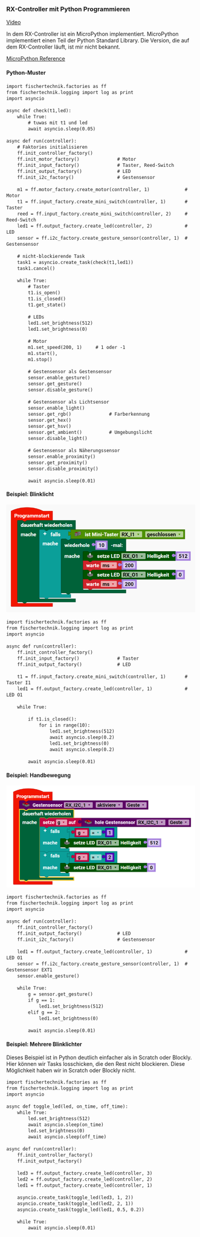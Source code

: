 ### RX-Controller mit Python Programmieren

[Video](https://youtu.be/Bl89vNOSaPs)

In dem RX-Controller ist ein MicroPython implementiert. MicroPython implementiert einen Teil der Python Standard Library. Die Version, die auf dem RX-Controller läuft, ist mir nicht bekannt.

[MicroPython Reference](https://docs.micropython.org/en/latest/index.html)


#### Python-Muster

```
import fischertechnik.factories as ff
from fischertechnik.logging import log as print 
import asyncio

async def check(t1,led):
    while True:
        # tuwas mit t1 und led
        await asyncio.sleep(0.05)

async def run(controller):
    # Faktories initialisieren
    ff.init_controller_factory()
    ff.init_motor_factory()              # Motor    
    ff.init_input_factory()              # Taster, Reed-Switch
    ff.init_output_factory()             # LED
    ff.init_i2c_factory()                # Gestensensor  

    m1 = ff.motor_factory.create_motor(controller, 1)             # Motor  
    t1 = ff.input_factory.create_mini_switch(controller, 1)       # Taster
    reed = ff.input_factory.create_mini_switch(controller, 2)     # Reed-Switch  
    led1 = ff.output_factory.create_led(controller, 2)            # LED  
    sensor = ff.i2c_factory.create_gesture_sensor(controller, 1)  # Gestensensor  

    # nicht-blockierende Task
    task1 = asyncio.create_task(check(t1,led1))
    task1.cancel()

    while True:
        # Taster
        t1.is_open()
        t1.is_closed()
        t1.get_state()
            
        # LEDs
        led1.set_brightness(512)
        led1.set_brightness(0)

        # Motor
        m1.set_speed(200, 1)     # 1 oder -1
        m1.start(), 
        m1.stop()

        # Gestensensor als Gestensensor
        sensor.enable_gesture()
        sensor.get_gesture()
        sensor.disable_gesture()

        # Gestensensor als Lichtsensor
        sensor.enable_light()
        sensor.get_rgb()              # Farberkennung  
        sensor.get_hex()
        sensor.get_hsv()
        sensor.get_ambient()          # Umgebungslicht
        sensor.disable_light()

        # Gestensensor als Näherungssensor
        sensor.enable_proximity()
        sensor.get_proximity()
        sensor.disable_proximity()   
        
        await asyncio.sleep(0.01)
```


#### Beispiel: Blinklicht

<img src='./blinklicht_ft.png' width='500'>

```
import fischertechnik.factories as ff
from fischertechnik.logging import log as print 
import asyncio

async def run(controller):
    ff.init_controller_factory()
    ff.init_input_factory()              # Taster  
    ff.init_output_factory()             # LED

    t1 = ff.input_factory.create_mini_switch(controller, 1)       # Taster I1
    led1 = ff.output_factory.create_led(controller, 1)            # LED O1

    while True:

        if t1.is_closed():
            for i in range(10):
                led1.set_brightness(512)
                await asyncio.sleep(0.2)
                led1.set_brightness(0)
                await asyncio.sleep(0.2)
        
        await asyncio.sleep(0.01)
```


#### Beispiel: Handbewegung

<img src='./handbewegung_ft.png' width='500'>

```
import fischertechnik.factories as ff
from fischertechnik.logging import log as print 
import asyncio

async def run(controller):
    ff.init_controller_factory()
    ff.init_output_factory()             # LED
    ff.init_i2c_factory()                # Gestensensor  

    led1 = ff.output_factory.create_led(controller, 1)            # LED O1
    sensor = ff.i2c_factory.create_gesture_sensor(controller, 1)  # Gestensensor EXT1
    sensor.enable_gesture()

    while True:
        g = sensor.get_gesture()
        if g == 1:
            led1.set_brightness(512)
        elif g == 2:
            led1.set_brightness(0)

        await asyncio.sleep(0.01)
```

#### Beispiel: Mehrere Blinklichter

Dieses Beispiel ist in Python deutlich einfacher als in Scratch oder Blockly. Hier können wir
Tasks losschicken, die den Rest nicht blockieren. Diese Möglichkeit haben wir in Scratch oder Blockly nicht.

```
import fischertechnik.factories as ff
from fischertechnik.logging import log as print
import asyncio

async def toggle_led(led, on_time, off_time):
    while True:
        led.set_brightness(512)  
        await asyncio.sleep(on_time)   
        led.set_brightness(0)   
        await asyncio.sleep(off_time)

async def run(controller):
    ff.init_controller_factory()
    ff.init_output_factory()

    led3 = ff.output_factory.create_led(controller, 3)
    led2 = ff.output_factory.create_led(controller, 2)
    led1 = ff.output_factory.create_led(controller, 1)

    asyncio.create_task(toggle_led(led3, 1, 2))
    asyncio.create_task(toggle_led(led2, 2, 1))
    asyncio.create_task(toggle_led(led1, 0.5, 0.2))

    while True:
        await asyncio.sleep(0.01)    
```